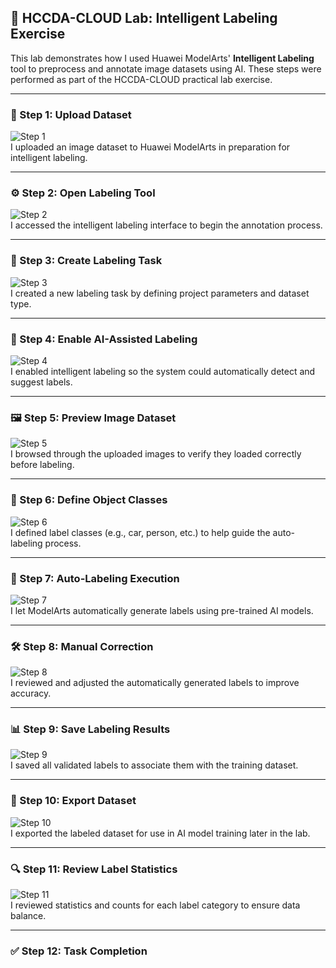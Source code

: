 ## 🧠 HCCDA-CLOUD Lab: Intelligent Labeling Exercise

This lab demonstrates how I used Huawei ModelArts' **Intelligent Labeling** tool to preprocess and annotate image datasets using AI. These steps were performed as part of the HCCDA-CLOUD practical lab exercise.

---

### 📸 Step 1: Upload Dataset
![Step 1](images/1.png)  
I uploaded an image dataset to Huawei ModelArts in preparation for intelligent labeling.

---

### ⚙️ Step 2: Open Labeling Tool
![Step 2](images/2.png)  
I accessed the intelligent labeling interface to begin the annotation process.

---

### 🧾 Step 3: Create Labeling Task
![Step 3](images/3.png)  
I created a new labeling task by defining project parameters and dataset type.

---

### 🧠 Step 4: Enable AI-Assisted Labeling
![Step 4](images/4.png)  
I enabled intelligent labeling so the system could automatically detect and suggest labels.

---

### 🖼️ Step 5: Preview Image Dataset
![Step 5](images/5.png)  
I browsed through the uploaded images to verify they loaded correctly before labeling.

---

### 🧷 Step 6: Define Object Classes
![Step 6](images/6.png)  
I defined label classes (e.g., car, person, etc.) to help guide the auto-labeling process.

---

### 🤖 Step 7: Auto-Labeling Execution
![Step 7](images/7.png)  
I let ModelArts automatically generate labels using pre-trained AI models.

---

### 🛠️ Step 8: Manual Correction
![Step 8](images/8.png)  
I reviewed and adjusted the automatically generated labels to improve accuracy.

---

### 📊 Step 9: Save Labeling Results
![Step 9](images/9.png)  
I saved all validated labels to associate them with the training dataset.

---

### 📁 Step 10: Export Dataset
![Step 10](images/10.png)  
I exported the labeled dataset for use in AI model training later in the lab.

---

### 🔍 Step 11: Review Label Statistics
![Step 11](images/11.png)  
I reviewed statistics and counts for each label category to ensure data balance.

---

### ✅ Step 12: Task Completion



